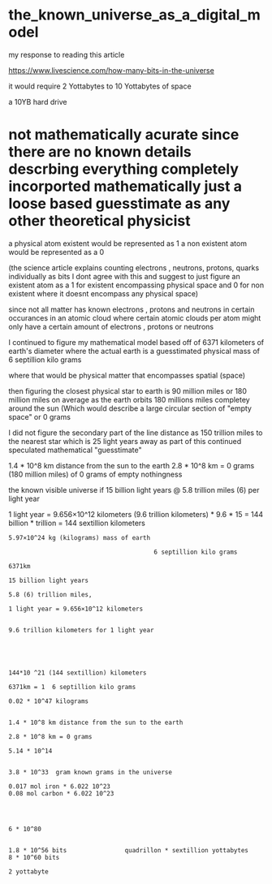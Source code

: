 # the_known_universe_as_a_digital_model

my response to reading this article

https://www.livescience.com/how-many-bits-in-the-universe

it would require 2 Yottabytes to 10 Yottabytes of space

a 10YB hard drive
# not mathematically acurate since there are no known details descrbing everything completely incorported mathematically just a loose based guesstimate as any other theoretical physicist

a physical atom existent would be represented as 1 a non existent atom would be represented as a 0

(the science article explains counting electrons , neutrons, protons, quarks individually as bits I dont agree with this and suggest to just figure an existent atom as a 1 for existent encompassing physical space and 0 for non existent where it doesnt encompass any physical space)

since not all matter has known electrons , protons and neutrons in certain occurances in an atomic cloud where certain atomic clouds per atom might only have a certain amount of electrons , protons or neutrons 

I continued to figure my mathematical model based off of 6371 kilometers of earth's diameter
where the actual earth is a guesstimated physical mass of 6 septillion kilo grams

where that would be physical matter that encompasses spatial (space)

then figuring the closest physical star to earth is 90 million miles or 180 million miles on average as the earth orbits 180 millions miles completey around the sun (Which would describe a large circular section of "empty space" or 0 grams 

I did not figure the secondary part of the line distance as 150 trillion miles to the nearest star which is 25 light years away as part of this continued speculated mathematical "guesstimate"

1.4 * 10^8 km distance from the sun to the earth
2.8 * 10^8 km = 0 grams (180 million miles) of 0 grams of empty nothingness

the known visible universe if 15 billion light years @ 5.8 trillion miles (6) per light year

1 light year = 9.656×10^12 kilometers (9.6 trillion kilometers) * 9.6 * 15 = 144 billion * trillion = 144 sextillion kilometers




```
5.97×10^24 kg (kilograms) mass of earth

										6 septillion kilo grams

6371km 

15 billion light years

5.8 (6) trillion miles, 

1 light year = 9.656×10^12 kilometers


9.6 trillion kilometers for 1 light year 





144*10 ^21 (144 sextillion) kilometers

6371km = 1  6 septillion kilo grams

0.02 * 10^47 kilograms


1.4 * 10^8 km distance from the sun to the earth

2.8 * 10^8 km = 0 grams

5.14 * 10^14


3.8 * 10^33  gram known grams in the universe

0.017 mol iron * 6.022 10^23
0.08 mol carbon * 6.022 10^23




6 * 10^80


1.8 * 10^56 bits                quadrillon * sextillion yottabytes
8 * 10^60 bits

2 yottabyte
```
